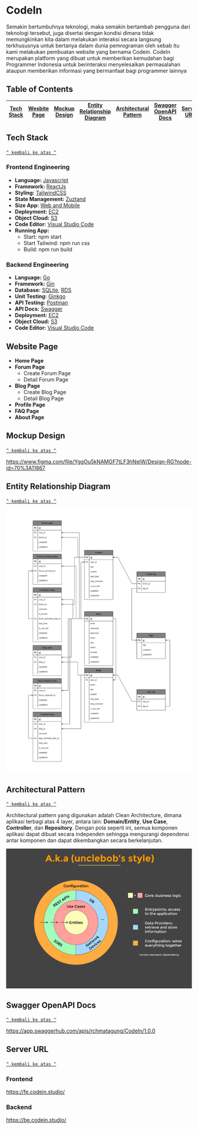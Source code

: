 # CodeIn

Semakin bertumbuhnya teknologi, maka semakin bertambah pengguna dari teknologi tersebut, juga disertai dengan kondisi dimana tidak memungkinkan kita dalam melakukan interaksi secara langsung terkhususnya untuk bertanya dalam dunia pemrograman oleh sebab itu kami melakukan pembuatan website yang bernama Codein. CodeIn merupakan platform yang dibuat untuk memberikan kemudahan bagi Programmer Indonesia untuk berinteraksi menyelesaikan permasalahan ataupun memberikan informasi yang bermanfaat bagi programmer lainnya

## Table of Contents

| [Tech Stack](#tech-stack) | [Wesbite Page](#website-page) | [Mockup Design](#mockup-design) | [Entity Relationship Diagram](#entity-relationship-diagram) | [Architectural Pattern](#architectural-pattern) | [Swagger OpenAPI Docs](#swagger-openapi-docs) | [Server URL](#server-url) |
| :-----------------------: | :---------------------------: | :-----------------------------: | :---------------------------------------------------------: | :---------------------------------------------: | --------------------------------------------- | ------------------------- |

## Tech Stack

[`^ kembali ke atas ^`](#table-of-contents)

### Frontend Engineering

- **Language:** [Javascript](https://www.javascript.com/)
- **Framework:** [ReactJs](https://reactjs.org/)
- **Styling:** [TailwindCSS](https://tailwindcss.com/)
- **State Management:** [Zuztand](https://github.com/pmndrs/zustand)
- **Size App:** [Web and Mobile](https://github.com/rg-km/final-project-engineering-15)
- **Deployment:** [EC2](https://aws.amazon.com/ec2/)
- **Object Cloud:** [S3](https://aws.amazon.com/s3/)
- **Code Editor:** [Visual Studio Code](https://code.visualstudio.com/)
- **Running App:** 
  - Start: npm start
  - Start Tailwind: npm run css
  - Build: npm run build

### Backend Engineering

- **Language:** [Go](https://golang.org/)
- **Framework:** [Gin](https://gin-gonic.com/)
- **Database:** [SQLite](https://www.sqlite.org), [RDS](https://aws.amazon.com/rds/)
- **Unit Testing:** [Ginkgo](https://github.com/onsi/ginkgo)
- **API Testing:** [Postman](https://www.getpostman.com/)
- **API Docs:** [Swagger](https://swagger.io/)
- **Deployment:** [EC2](https://aws.amazon.com/ec2/)
- **Object Cloud:** [S3](https://aws.amazon.com/s3/)
- **Code Editor:** [Visual Studio Code](https://code.visualstudio.com/)

## Website Page

- **Home Page**
- **Forum Page**
  - Create Forum Page
  - Detail Forum Page
- **Blog Page**
  - Create Blog Page
  - Detail Blog Page
- **Profile Page**
- **FAQ Page**
- **About Page**

## Mockup Design

[`^ kembali ke atas ^`](#table-of-contents)

https://www.figma.com/file/YggOu5kNAMGF7tLF3hNeIW/Design-RG?node-id=70%3A11867

## Entity Relationship Diagram

[`^ kembali ke atas ^`](#table-of-contents)

![ERD](./assets/CodeIn-ERD.png)

## Architectural Pattern

[`^ kembali ke atas ^`](#table-of-contents)

Architectural pattern yang digunakan adalah Clean Architecture, dimana aplikasi terbagi atas 4 layer, antara lain: **Domain/Entity**, **Use Case**, **Controller**, dan **Repository**. Dengan pola seperti ini, semua komponen aplikasi dapat dibuat secara independen sehingga mengurangi dependensi antar komponen dan dapat dikembangkan secara berkelanjutan.

![Clean Architecture](./assets/CleanArch.png)

## Swagger OpenAPI Docs

[`^ kembali ke atas ^`](#table-of-contents)

https://app.swaggerhub.com/apis/rchmatagung/CodeIn/1.0.0

## Server URL

[`^ kembali ke atas ^`](#table-of-contents)
### Frontend

https://fe.codein.studio/

### Backend
https://be.codein.studio/
